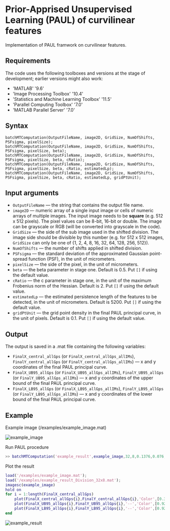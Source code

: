 # Prior-Apprised Unsupervised Learning (PAUL) of curvilinear features
Implementation of PAUL framwork on curvilinear features.

## Requirements
The code uses the following toolboxes and versions at the stage of development; earlier versions might also work:
* 'MATLAB' '9.6'
* 'Image Processing Toolbox' '10.4' 
* 'Statistics and Machine Learning Toolbox' '11.5' 
* 'Parallel Computing Toolbox' '7.0' 
* 'MATLAB Parallel Server' '7.0'

## Syntax
```
batchMTComputation(OutputFileName, image2D, GridSize, NumOfShifts, PSFsigma, pixelSize);
batchMTComputation(OutputFileName, image2D, GridSize, NumOfShifts, PSFsigma, pixelSize, beta);
batchMTComputation(OutputFileName, image2D, GridSize, NumOfShifts, PSFsigma, pixelSize, beta, cRatio);
batchMTComputation(OutputFileName, image2D, GridSize, NumOfShifts, PSFsigma, pixelSize, beta, cRatio, estimatedLp);
batchMTComputation(OutputFileName, image2D, GridSize, NumOfShifts, PSFsigma, pixelSize, beta, cRatio, estimatedLp, gridPtUnit);

```

## Input arguments
* `OutputFileName` — the string that contains the output file name.
* `image2D` — numeric array of a single input image or cells of numeric arrays of multiple images. The input image needs to be **square** (e.g. 512 x 512 pixels). The pixel values can be 8-bit, 16-bit or double. The image can be grayscale or RGB (will be converted into grayscale in the code).
* `GridSize` — the side of the sub image used in the shifted division. The image side should be divisible by this number (e.g. for 512 x 512 images, `GridSize` can only be one of {1, 2, 4, 8, 16, 32, 64, 128, 256, 512}).
* `NumOfShifts` — the number of shifts applied in shifted division.
* `PSFsigma` — the standard deviation of the approximated Gaussian point-spread function (PSF), in the unit of micrometers.
* `pixelSize` — the side of the pixel, in the unit of micrometers.
* `beta` — the beta parameter in stage one. Default is 0.5. Put `[]` if using the default value.
* `cRatio` — the c parameter in stage one, in the unit of the maximum Frobenius norm of the Hessian. Default is 2. Put `[]` if using the default value.
* `estimatedLp` — the estimated persistence length of the features to be detected, in the unit of micrometers. Default is 5200. Put `[]` if using the default value.
* `gridPtUnit` — the grid point density in the final PAUL principal curve, in the unit of pixels. Default is 0.1. Put `[]` if using the default value.


## Output
The output is saved in a .mat file containing the following variables:
* `FinalX_central_allGps` (or `FinalX_central_allGps_allIMs`), `FinalY_central_allGps` (or `FinalY_central_allGps_allIMs`) — x and y coordinates of the final PAUL principal curve.
* `FinalX_UB95_allGps` (or `FinalX_UB95_allGps_allIMs`), `FinalY_UB95_allGps` (or `FinalY_UB95_allGps_allIMs`) — x and y coordinates of the upper bound of the final PAUL principal curve.
* `FinalX_LB95_allGps` (or `FinalX_LB95_allGps_allIMs`), `FinalY_LB95_allGps` (or `FinalY_LB95_allGps_allIMs`) — x and y coordinates of the lower bound of the final PAUL principal curve.


## Example
Example image (/examples/example_image.mat)

![example_image](https://user-images.githubusercontent.com/29472614/69578511-a5417000-0f9e-11ea-9671-0cffeab60c0e.png)

Run PAUL procedure
```matlab
>> batchMTComputation('example_result',example_image,32,8,0.1376,0.076,[],5,1000);
```

Plot the result
```matlab
load('/examples/example_image.mat');
load('/examples/example_result_Division_32x8.mat');
imagesc(example_image)
hold on
for i = 1:length(FinalX_central_allGps)
    plot(FinalX_central_allGps{i},FinalY_central_allGps{i},'Color',[0.3010, 0.7450, 0.9330],'LineWidth',0.6);
    plot(FinalX_UB95_allGps{i},FinalY_UB95_allGps{i},'--','Color',[0.9290, 0.6940, 0.1250],'LineWidth',0.5);
    plot(FinalX_LB95_allGps{i},FinalY_LB95_allGps{i},'--','Color',[0.9290, 0.6940, 0.1250],'LineWidth',0.5);
end
```
![example_result](https://user-images.githubusercontent.com/29472614/69578512-a5417000-0f9e-11ea-9d1a-bf38c5caf214.png)


